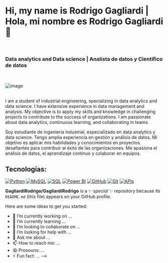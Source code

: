 <h1>Hi, my name is Rodrigo Gagliardi | Hola, mi nombre es Rodrigo Gagliardi 👋</h1> <br>
<h3>Data analytics and Data science | Analista de datos y Científico de datos</h3> <br>

![image](https://github.com/GagliardiRodrigo/GagliardiRodrigo/assets/107724825/355683b9-b39f-47ee-81de-35f275f2b153)

<br>
I am a student of industrial engineering, specializing in data analytics and data science. I have extensive experience in data management and analysis. My objective is to apply my skills and knowledge in challenging projects to contribute to the success of organizations. I am passionate about data analytics, continuous learning, and collaborating in teams.<br>

Soy estudiante de ingeniería industrial, especializado en data analytics y data science. Tengo amplia experiencia en gestión y análisis de datos. Mi objetivo es aplicar mis habilidades y conocimientos en proyectos desafiantes para contribuir al éxito de las organizaciones. Me apasiona el análisis de datos, el aprendizaje continuo y colaborar en equipos.

## Tecnologías:
[![Python](https://img.shields.io/badge/Python-yellow?style=for-the-badge&logo=python&logoColor=white&labelColor=101010)]()
[![MySQL](https://img.shields.io/badge/MySQL-4479A1?style=for-the-badge&logo=mysql&logoColor=white&labelColor=101010)]()
[![SQL](https://img.shields.io/badge/SQL-blue?style=for-the-badge&logo=sql&logoColor=white&labelColor=101010)]()
[![Power BI](https://img.shields.io/badge/Power%20BI-purple?style=for-the-badge&logo=powerbi&logoColor=white&labelColor=101010)]()
[![GitHub](https://img.shields.io/badge/GitHub-black?style=for-the-badge&logo=github&logoColor=white&labelColor=101010)]()
[![Git](https://img.shields.io/badge/Git-red?style=for-the-badge&logo=git&logoColor=white&labelColor=101010)]()
[![APIs](https://img.shields.io/badge/APIs-green?style=for-the-badge&logo=apis&logoColor=white&labelColor=101010)]()

**GagliardiRodrigo/GagliardiRodrigo** is a ✨ _special_ ✨ repository because its `README.md` (this file) appears on your GitHub profile.

Here are some ideas to get you started:

- 🔭 I’m currently working on ...
- 🌱 I’m currently learning ...
- 👯 I’m looking to collaborate on ...
- 🤔 I’m looking for help with ...
- 💬 Ask me about ...
- 📫 How to reach me: ...
- 😄 Pronouns: ...
- ⚡ Fun fact: ...
-->
